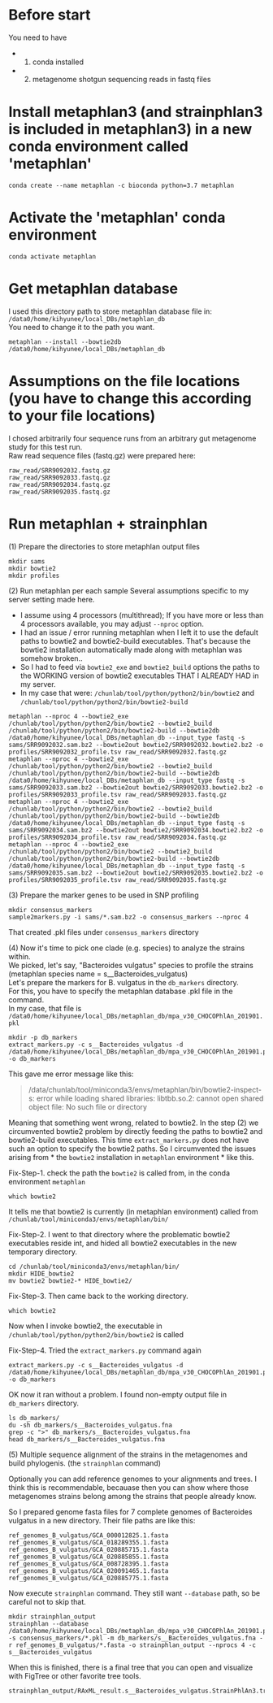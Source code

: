 
# Before start
You need to have 
* 1. conda installed
* 2. metagenome shotgun sequencing reads in fastq files


# Install metaphlan3 (and strainphlan3 is included in metaphlan3) in a new conda environment called 'metaphlan'
```
conda create --name metaphlan -c bioconda python=3.7 metaphlan
```

# Activate the 'metaphlan' conda environment
```
conda activate metaphlan
```

# Get metaphlan database 
I used this directory path to store metaphlan database file in: `/data0/home/kihyunee/local_DBs/metaphlan_db`\
You need to change it to the path you want.
```
metaphlan --install --bowtie2db /data0/home/kihyunee/local_DBs/metaphlan_db
```

# Assumptions on the file locations (you have to change this according to your file locations)
I chosed arbitrarily four sequence runs from an arbitrary gut metagenome study for this test run.\
Raw read sequence files (fastq.gz) were prepared here:
```
raw_read/SRR9092032.fastq.gz
raw_read/SRR9092033.fastq.gz
raw_read/SRR9092034.fastq.gz
raw_read/SRR9092035.fastq.gz
```

# Run metaphlan + strainphlan 
(1) Prepare the directories to store metaphlan output files
```
mkdir sams
mkdir bowtie2
mkdir profiles
```

(2) Run metaphlan per each sample
Several assumptions specific to my server setting made here.
- I assume using 4 processors (multithread); If you have more or less than 4 processors available, you may adjust `--nproc` option.
- I had an issue / error running metaphlan when I left it to use the default paths to bowtie2 and bowtie2-build executables. That's because the bowtie2 installation automatically made along with metaphlan was somehow broken..
- So I had to feed via `bowtie2_exe` and `bowtie2_build` options the paths to the WORKING version of bowtie2 executables THAT I ALREADY HAD in my server.
- In my case that were: `/chunlab/tool/python/python2/bin/bowtie2` and `/chunlab/tool/python/python2/bin/bowtie2-build`

```
metaphlan --nproc 4 --bowtie2_exe /chunlab/tool/python/python2/bin/bowtie2 --bowtie2_build /chunlab/tool/python/python2/bin/bowtie2-build --bowtie2db /data0/home/kihyunee/local_DBs/metaphlan_db --input_type fastq -s sams/SRR9092032.sam.bz2 --bowtie2out bowtie2/SRR9092032.bowtie2.bz2 -o profiles/SRR9092032_profile.tsv raw_read/SRR9092032.fastq.gz
metaphlan --nproc 4 --bowtie2_exe /chunlab/tool/python/python2/bin/bowtie2 --bowtie2_build /chunlab/tool/python/python2/bin/bowtie2-build --bowtie2db /data0/home/kihyunee/local_DBs/metaphlan_db --input_type fastq -s sams/SRR9092033.sam.bz2 --bowtie2out bowtie2/SRR9092033.bowtie2.bz2 -o profiles/SRR9092033_profile.tsv raw_read/SRR9092033.fastq.gz
metaphlan --nproc 4 --bowtie2_exe /chunlab/tool/python/python2/bin/bowtie2 --bowtie2_build /chunlab/tool/python/python2/bin/bowtie2-build --bowtie2db /data0/home/kihyunee/local_DBs/metaphlan_db --input_type fastq -s sams/SRR9092034.sam.bz2 --bowtie2out bowtie2/SRR9092034.bowtie2.bz2 -o profiles/SRR9092034_profile.tsv raw_read/SRR9092034.fastq.gz
metaphlan --nproc 4 --bowtie2_exe /chunlab/tool/python/python2/bin/bowtie2 --bowtie2_build /chunlab/tool/python/python2/bin/bowtie2-build --bowtie2db /data0/home/kihyunee/local_DBs/metaphlan_db --input_type fastq -s sams/SRR9092035.sam.bz2 --bowtie2out bowtie2/SRR9092035.bowtie2.bz2 -o profiles/SRR9092035_profile.tsv raw_read/SRR9092035.fastq.gz
```

(3) Prepare the marker genes to be used in SNP profiling
```
mkdir consensus_markers
sample2markers.py -i sams/*.sam.bz2 -o consensus_markers --nproc 4
```
That created .pkl files under `consensus_markers` directory


(4) Now it's time to pick one clade (e.g. species) to analyze the strains within.\
We picked, let's say, "Bacteroides vulgatus" species to profile the strains (metaphlan species name = s__Bacteroides_vulgatus)\
Let's prepare the markers for B. vulgatus in the `db_markers` directory.\
For this, you have to specify the metaphlan database .pkl file in the command.\
In my case, that file is `/data0/home/kihyunee/local_DBs/metaphlan_db/mpa_v30_CHOCOPhlAn_201901.pkl`

```
mkdir -p db_markers
extract_markers.py -c s__Bacteroides_vulgatus -d /data0/home/kihyunee/local_DBs/metaphlan_db/mpa_v30_CHOCOPhlAn_201901.pkl -o db_markers
```

This gave me error message like this:
> /data/chunlab/tool/miniconda3/envs/metaphlan/bin/bowtie2-inspect-s: error while loading shared libraries: libtbb.so.2: cannot open shared object file: No such file or directory

Meaning that something went wrong, related to bowtie2.
In the step (2) we circumvented bowtie2 problem by directly feeding the paths to bowtie2 and bowtie2-build executables.
This time `extract_markers.py` does not have such an option to specify the bowtie2 paths.
So I circumvented the issues arising from * the `bowtie2` installation in `metaphlan` environment * like this. 


Fix-Step-1. check the path the `bowtie2` is called from, in the conda environment `metaphlan`
```
which bowtie2
```
It tells me that bowtie2 is currently (in metaphlan environment) called from `/chunlab/tool/miniconda3/envs/metaphlan/bin/`

Fix-Step-2. I went to that directory where the problematic bowtie2 executables reside int, and hided all bowtie2 executables in the new temporary directory.
```
cd /chunlab/tool/miniconda3/envs/metaphlan/bin/
mkdir HIDE_bowtie2
mv bowtie2 bowtie2-* HIDE_bowtie2/
```
Fix-Step-3. Then came back to the working directory.
```
which bowtie2
```
Now when I invoke bowtie2, the executable in `/chunlab/tool/python/python2/bin/bowtie2` is called

Fix-Step-4. Tried the `extract_markers.py` command again
```
extract_markers.py -c s__Bacteroides_vulgatus -d /data0/home/kihyunee/local_DBs/metaphlan_db/mpa_v30_CHOCOPhlAn_201901.pkl -o db_markers
```


OK now it ran without a problem.
I found non-empty output file in `db_markers` directory.
```
ls db_markers/
du -sh db_markers/s__Bacteroides_vulgatus.fna
grep -c ">" db_markers/s__Bacteroides_vulgatus.fna
head db_markers/s__Bacteroides_vulgatus.fna
```

(5) Multiple sequence alignment of the strains in the metagenomes and build phylogenis. (the `strainphlan` command)

Optionally you can add reference genomes to your alignments and trees.
I think this is recommendable, becauase then you can show where those metagenomes strains belong among the strains that people already know.

So I prepared genome fasta files for 7 complete genomes of Bacteroides vulgatus in a new directory. Their file paths are like this:
```
ref_genomes_B_vulgatus/GCA_000012825.1.fasta  ref_genomes_B_vulgatus/GCA_018289355.1.fasta  
ref_genomes_B_vulgatus/GCA_020885715.1.fasta  ref_genomes_B_vulgatus/GCA_020885855.1.fasta
ref_genomes_B_vulgatus/GCA_008728395.1.fasta  ref_genomes_B_vulgatus/GCA_020091465.1.fasta  
ref_genomes_B_vulgatus/GCA_020885775.1.fasta
```

Now execute `strainphlan` command.
They still want `--database` path, so be careful not to skip that.
```
mkdir strainphlan_output
strainphlan --database /data0/home/kihyunee/local_DBs/metaphlan_db/mpa_v30_CHOCOPhlAn_201901.pkl -s consensus_markers/*.pkl -m db_markers/s__Bacteroides_vulgatus.fna -r ref_genomes_B_vulgatus/*.fasta -o strainphlan_output --nprocs 4 -c s__Bacteroides_vulgatus
```

When this is finished, there is a final tree that you can open and visualize with FigTree or other favorite tree tools.
```
strainphlan_output/RAxML_result.s__Bacteroides_vulgatus.StrainPhlAn3.tre
```


